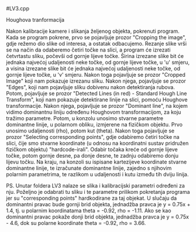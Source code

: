 #LV3.cpp

Houghova tranformacija

Nakon kalibracije kamere i slikanja željenog objekta, pokrenuti program. Kada se program pokrene, prvo se pojavljuje prozor "Cropping the image", gdje režemo dio slike od interesa, a ostatak odbacujemo. Rezanje slike vrši se na način da odaberemo četiri točke na slici, a program će izrezati četvrtastu sliku, počevši od gornje lijeve točke. Širina izrezane slike bit će jednaka najvećoj udaljenosti neke točke, od gornje lijeve točke, u 'u' smjeru, a visina izrezane slike bit će jednaka najvećoj udaljenosti neke točke, od gornje lijeve točke, u 'v' smjeru. Nakon toga pojavljuje se prozor "Cropped Image" koji nam pokazuje izrezanu sliku. Nakon njega, pojavljuje se prozor "Edges", koji nam pojavljuje sliku dobivenu nakon detektiranja rubova. Potom, pojavljuje se prozor "Detected Lines (in red) - Standard Hough Line Transform", koji nam pokazuje detektirane linije na slici, pomoću Houghove transformacije. Nakon njega, pojavljuje se prozor "Dominant line", na kojem vidimo dominantnu liniju određenu Houghovom transformacijom, za koju tražimo parametre. Potom, u konzolu unosimo stvarne parametre dominantne linije, u polarnom obliku, izmjerene na fizičkom objektu. Prvo unosimo udaljenosti (rho), potom kut (theta). Nakon toga pojavljuje se prozor "Selecting corresponding points", gdje odabiremo četiri točke na slici, čije smo stvarne koordinate (u odnosu na koordinatni sustav pridružen fizičkom objektu) "hardcode-irali". Odabir točaka kreće od gornje lijeve točke, potom gornje desne, pa donje desne, te zadnju odabiremo donju lijevu točku. Na kraju, na konzoli su ispisane kartezijeve koordinate stvarne dominantne linije, te izračunate dominantne linije, zajedno s njihovim polarnim parametrima, te razlikom u udaljenosti i kutu između tih dviju linija.

PS. Unutar foldera LV3 nalaze se slika i kalibracijski parametri određeni za nju. Poželjno je odabrati tu sliku i te parametre prilikom pokretanja programa jer su "corresponding points" hardkodirane za taj objekat. U slučaju da dominantni pravac bude gornji brid objekta, jednadžba pravca je y = 0.75x + 1.4, tj. u polarnim koordinatama theta = -0.92, rho = -1.11. Ako se kao dominantni pravac pokaže donji brid objekta, jednadžba pravca je y = 0.75x - 4.6, dok su polarne koordinate theta = -0.92, rho = 3.66.
